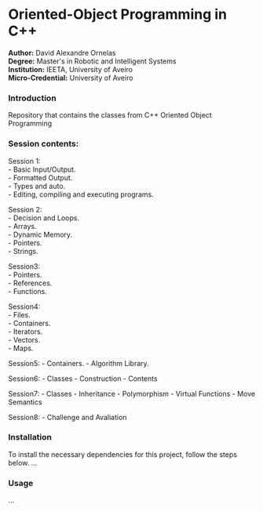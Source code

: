 # Oriented-Object Programming in C++

**Author:** David Alexandre Ornelas  
**Degree:** Master's in Robotic and Intelligent Systems  
**Institution:** IEETA, University of Aveiro  
**Micro-Credential:** University of Aveiro 

### Introduction
Repository that contains the classes from C++ Oriented Object Programming

### Session contents:  

Session 1:  
	- Basic Input/Output.  
	- Formatted Output.  
	- Types and auto.  
	- Editing, compiling and executing programs.  

Session 2:  
	- Decision and Loops.  
	- Arrays.  
	- Dynamic Memory.  
	- Pointers.  
	- Strings.  
	
Session3:  
	- Pointers.  
	- References.  
	- Functions.  

Session4:  
	- Files.  
	- Containers.  
	- Iterators.  
	- Vectors.  
	- Maps.  
		
Session5:
	- Containers.
	- Algorithm Library.
	
Session6:
	- Classes
	- Construction
	- Contents

Session7:
	- Classes
	- Inheritance
	- Polymorphism
	- Virtual Functions
	- Move Semantics
	
Session8:
	- Challenge and Avaliation

### Installation
To install the necessary dependencies for this project, follow the steps below.
...

### Usage
...


